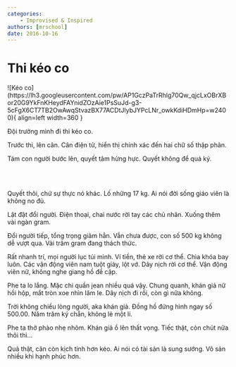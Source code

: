 ```yaml
---
categories:
    - Improvised & Inspired
authors: [mrschool]
date: 2016-10-16
---
```


# Thi kéo co

<div class="result" markdown>
![Kéo co](https://lh3.googleusercontent.com/pw/AP1GczPaTrRhlg70Qw_qjcLxOBrXBor20G9YkFnKHeydFAYnidZOzAie1PsSuJd-g3-5cFgX6CT7TB2OwAwqStvazBX77ACDtJlybJYPcLNr_owkKdiHDmHp=w2400){ align=left width=360 }

Đội trường mình đi thi kéo co.

Trước thi, lên cân. Cân điện tử, hiển thị chính xác đến hai chữ số thập phân.

Tám con người bước lên, quyết tâm hừng hực. Quyết không để quá ký.

</div>

<!-- more -->

<br>
<br>

Quyết thôi, chứ sự thực nó khác. Lố những 17 kg. Ai nói đời sống giáo viên là không no đủ.

Lật đật đổi người. Điện thoại, chai nước rời tay các chủ nhân. Xuống thêm vài ngàn gram.

Đổi người tiếp, tổng trọng giảm hẳn. Vẫn chưa được, con số 500 kg không dễ vượt qua. Vài trăm gram đang thách thức.

Rất nhanh trí, mọi người lục túi mình. Ví tiền, thẻ xe rời cơ thể. Chìa khóa bay luôn. Các vận động viên nam tuột giày, lột vớ. Dây nịch rời cơ thể. Vận động viên nữ, không nghe giang hồ đề cập.

Phe ta lo lắng. Mặc chi quần jean nhiều quá vậy. Chung quanh, khán giả nữ hồi hộp, mắt tròn xoe nhìn lăm le. Dây nịch đi rồi, còn gì nữa không.

Trời không chiều lòng người, aka khán giả. Đồng hồ đứng hình ngay số 500.00. Năm trăm ký chẵn, không lẻ một li.

Phe ta thở phào nhẹ nhõm. Khán giả ồ lên thất vọng. Tiếc thật, còn chút nữa thôi thì…

Quả thật, cân còn kịch tính hơn kéo. Ai nói có tài sản là sung sướng. Vô sản nhiều khi hạnh phúc hơn.